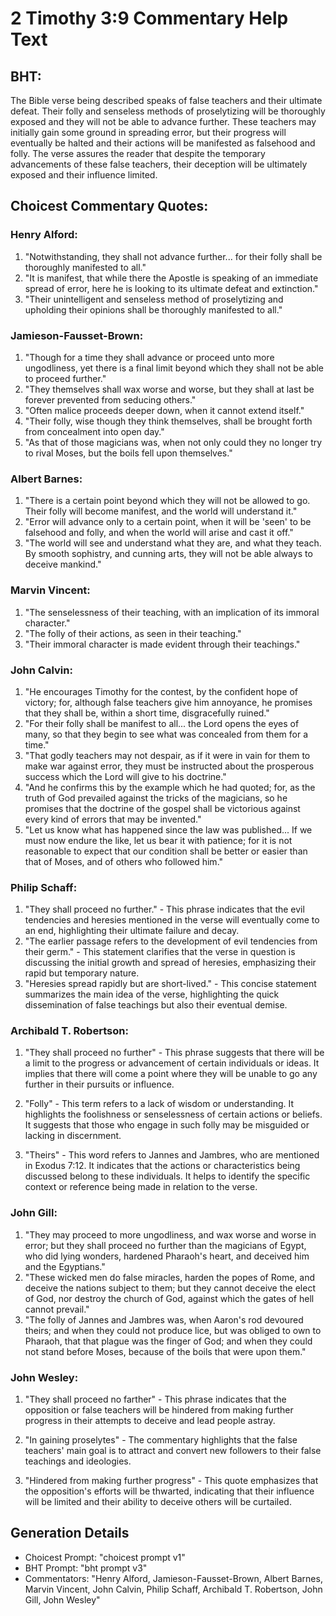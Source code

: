 # 2 Timothy 3:9 Commentary Help Text

## BHT:
The Bible verse being described speaks of false teachers and their ultimate defeat. Their folly and senseless methods of proselytizing will be thoroughly exposed and they will not be able to advance further. These teachers may initially gain some ground in spreading error, but their progress will eventually be halted and their actions will be manifested as falsehood and folly. The verse assures the reader that despite the temporary advancements of these false teachers, their deception will be ultimately exposed and their influence limited.

## Choicest Commentary Quotes:
### Henry Alford:
1. "Notwithstanding, they shall not advance further... for their folly shall be thoroughly manifested to all." 
2. "It is manifest, that while there the Apostle is speaking of an immediate spread of error, here he is looking to its ultimate defeat and extinction." 
3. "Their unintelligent and senseless method of proselytizing and upholding their opinions shall be thoroughly manifested to all."

### Jamieson-Fausset-Brown:
1. "Though for a time they shall advance or proceed unto more ungodliness, yet there is a final limit beyond which they shall not be able to proceed further."
2. "They themselves shall wax worse and worse, but they shall at last be forever prevented from seducing others."
3. "Often malice proceeds deeper down, when it cannot extend itself."
4. "Their folly, wise though they think themselves, shall be brought forth from concealment into open day."
5. "As that of those magicians was, when not only could they no longer try to rival Moses, but the boils fell upon themselves."

### Albert Barnes:
1. "There is a certain point beyond which they will not be allowed to go. Their folly will become manifest, and the world will understand it."
2. "Error will advance only to a certain point, when it will be 'seen' to be falsehood and folly, and when the world will arise and cast it off."
3. "The world will see and understand what they are, and what they teach. By smooth sophistry, and cunning arts, they will not be able always to deceive mankind."

### Marvin Vincent:
1. "The senselessness of their teaching, with an implication of its immoral character."
2. "The folly of their actions, as seen in their teaching."
3. "Their immoral character is made evident through their teachings."

### John Calvin:
1. "He encourages Timothy for the contest, by the confident hope of victory; for, although false teachers give him annoyance, he promises that they shall be, within a short time, disgracefully ruined."
2. "For their folly shall be manifest to all... the Lord opens the eyes of many, so that they begin to see what was concealed from them for a time."
3. "That godly teachers may not despair, as if it were in vain for them to make war against error, they must be instructed about the prosperous success which the Lord will give to his doctrine."
4. "And he confirms this by the example which he had quoted; for, as the truth of God prevailed against the tricks of the magicians, so he promises that the doctrine of the gospel shall be victorious against every kind of errors that may be invented."
5. "Let us know what has happened since the law was published... If we must now endure the like, let us bear it with patience; for it is not reasonable to expect that our condition shall be better or easier than that of Moses, and of others who followed him."

### Philip Schaff:
1. "They shall proceed no further." - This phrase indicates that the evil tendencies and heresies mentioned in the verse will eventually come to an end, highlighting their ultimate failure and decay.
2. "The earlier passage refers to the development of evil tendencies from their germ." - This statement clarifies that the verse in question is discussing the initial growth and spread of heresies, emphasizing their rapid but temporary nature.
3. "Heresies spread rapidly but are short-lived." - This concise statement summarizes the main idea of the verse, highlighting the quick dissemination of false teachings but also their eventual demise.

### Archibald T. Robertson:
1. "They shall proceed no further" - This phrase suggests that there will be a limit to the progress or advancement of certain individuals or ideas. It implies that there will come a point where they will be unable to go any further in their pursuits or influence.

2. "Folly" - This term refers to a lack of wisdom or understanding. It highlights the foolishness or senselessness of certain actions or beliefs. It suggests that those who engage in such folly may be misguided or lacking in discernment.

3. "Theirs" - This word refers to Jannes and Jambres, who are mentioned in Exodus 7:12. It indicates that the actions or characteristics being discussed belong to these individuals. It helps to identify the specific context or reference being made in relation to the verse.

### John Gill:
1. "They may proceed to more ungodliness, and wax worse and worse in error; but they shall proceed no further than the magicians of Egypt, who did lying wonders, hardened Pharaoh's heart, and deceived him and the Egyptians."
2. "These wicked men do false miracles, harden the popes of Rome, and deceive the nations subject to them; but they cannot deceive the elect of God, nor destroy the church of God, against which the gates of hell cannot prevail."
3. "The folly of Jannes and Jambres was, when Aaron's rod devoured theirs; and when they could not produce lice, but was obliged to own to Pharaoh, that that plague was the finger of God; and when they could not stand before Moses, because of the boils that were upon them."

### John Wesley:
1. "They shall proceed no farther" - This phrase indicates that the opposition or false teachers will be hindered from making further progress in their attempts to deceive and lead people astray.

2. "In gaining proselytes" - The commentary highlights that the false teachers' main goal is to attract and convert new followers to their false teachings and ideologies.

3. "Hindered from making further progress" - This quote emphasizes that the opposition's efforts will be thwarted, indicating that their influence will be limited and their ability to deceive others will be curtailed.


## Generation Details
- Choicest Prompt: "choicest prompt v1"
- BHT Prompt: "bht prompt v3"
- Commentators: "Henry Alford, Jamieson-Fausset-Brown, Albert Barnes, Marvin Vincent, John Calvin, Philip Schaff, Archibald T. Robertson, John Gill, John Wesley"
